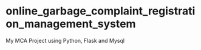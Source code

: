 # online_garbage_complaint_registration_management_system
My MCA Project using Python, Flask and Mysql

